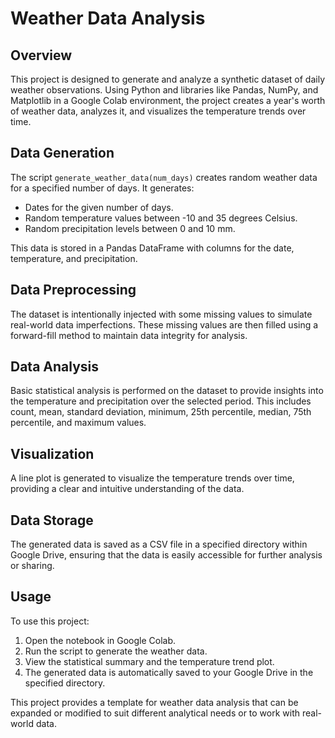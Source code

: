 # Weather Data Analysis

## Overview
This project is designed to generate and analyze a synthetic dataset of daily weather observations. Using Python and libraries like Pandas, NumPy, and Matplotlib in a Google Colab environment, the project creates a year's worth of weather data, analyzes it, and visualizes the temperature trends over time.

## Data Generation
The script `generate_weather_data(num_days)` creates random weather data for a specified number of days. It generates:

- Dates for the given number of days.
- Random temperature values between -10 and 35 degrees Celsius.
- Random precipitation levels between 0 and 10 mm.

This data is stored in a Pandas DataFrame with columns for the date, temperature, and precipitation.

## Data Preprocessing
The dataset is intentionally injected with some missing values to simulate real-world data imperfections. These missing values are then filled using a forward-fill method to maintain data integrity for analysis.

## Data Analysis
Basic statistical analysis is performed on the dataset to provide insights into the temperature and precipitation over the selected period. This includes count, mean, standard deviation, minimum, 25th percentile, median, 75th percentile, and maximum values.

## Visualization
A line plot is generated to visualize the temperature trends over time, providing a clear and intuitive understanding of the data.

## Data Storage
The generated data is saved as a CSV file in a specified directory within Google Drive, ensuring that the data is easily accessible for further analysis or sharing.

## Usage
To use this project:

1. Open the notebook in Google Colab.
2. Run the script to generate the weather data.
3. View the statistical summary and the temperature trend plot.
4. The generated data is automatically saved to your Google Drive in the specified directory.

This project provides a template for weather data analysis that can be expanded or modified to suit different analytical needs or to work with real-world data.
